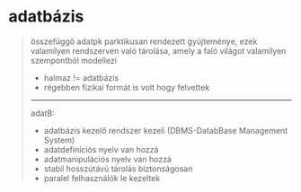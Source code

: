 # adatbázis

> összefüggő adatpk parktikusan rendezett gyüjteménye,
> ezek valamilyen rendszerven való tárolása,
> amely a faló világot valamilyen szempontból modellezi
>
> - halmaz != adatbázis
> - régebben fizikai formát is volt hogy felvettek
>
> ______________________________________________________________________
>
> adatB:
>
> - adatbázis kezelő rendszer kezeli (DBMS-DatabBase Management System)
> - adatdefíníciós nyelv van hozzá
> - adatmanipulációs nyelv van hozzá
> - stabil hosszútávú tárolás biztonságosan
> - paralel felhasználók le kezeltek
